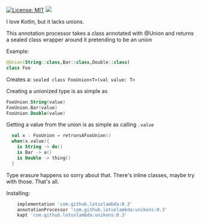 [![License: MIT](https://img.shields.io/badge/License-MIT-yellow.svg)](https://opensource.org/licenses/MIT)
[![](https://jitpack.io/v/lotuslambda/unikons.svg)](https://jitpack.io/#lotuslambda/unikons/0.3)

 

I love Kotlin, but it lacks unions. 
 
 This annotation processor takes a class annotated with @Union and returns a sealed class
 wrapper around it pretending to be an union


 Example:

```kotlin 
@Union(String::class,Bar::class,Double::class)
class Foo
```
Creates a:
`sealed class FooUnion<T>(val value: T>`

Creating a unionized type is as simple as 
```kotlin
FooUnion.String(value)
FooUnion.Bar(value)
FooUnion.Double(value)
```

Getting a value from the union is as simple as calling `.value`
```kotlin
  val x : FooUnion = retrunsAFooUnion() 
  when(x.value){
    is String -> do()
    is Bar -> a()
    is Double -> thing()
  }
  ```
  
  Type erasure happens so sorry about that. There's inline classes, maybe try with those.
  That's all.
  

Installing:

```groovy
    implementation 'com.github.lotuslambda:0.3'
    annotationProcessor 'com.github.lotuslambda:unikons:0.3'
    kapt 'com.github.lotuslambda:unikons:0.3'

```
